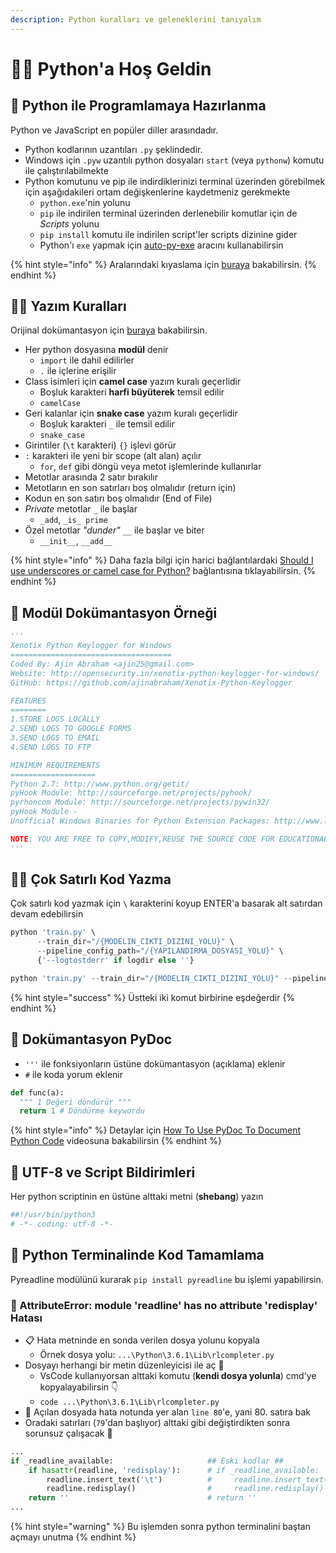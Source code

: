 ```yaml
---
description: Python kuralları ve geleneklerini tanıyalım
---
```


# 🙋‍♂️ Python'a Hoş Geldin

## 🚧 Python ile Programlamaya Hazırlanma

Python ve JavaScript en popüler diller arasındadır.

* Python kodlarının uzantıları `.py` şeklindedir.
* Windows için `.pyw` uzantılı python dosyaları `start` \(veya `pythonw`\) komutu ile çalıştırılabilmekte
* Python komutunu ve pip ile indirdiklerinizi terminal üzerinden görebilmek için aşağıdakileri ortam değişkenlerine kaydetmeniz gerekmekte
  * `python.exe`'nin yolunu
  * `pip` ile indirilen terminal üzerinden derlenebilir komutlar için de _Scripts_ yolunu
  * `pip install` komutu ile indirilen script'ler scripts dizinine gider
  * Python'ı `exe` yapmak için [auto-py-exe](https://github.com/brentvollebregt/auto-py-to-exe) aracını kullanabilirsin

{% hint style="info" %}
Aralarındaki kıyaslama için [buraya](https://www.educba.com/python-vs-javascript/) bakabilirsin.
{% endhint %}

## 👮‍♂️ Yazım Kuralları

Orijinal dokümantasyon için [buraya](https://www.python.org/dev/peps/pep-0008/) bakabilirsin.

* Her python dosyasına **modül** denir
  * `import` ile dahil edilirler
  * `.` ile içlerine erişilir
* Class isimleri için **camel case** yazım kuralı geçerlidir
  * Boşluk karakteri **harfi büyüterek** temsil edilir
  * `camelCase`
* Geri kalanlar için **snake case** yazım kuralı geçerlidir
  * Boşluk karakteri `_` ile temsil edilir
  * `snake_case`
* Girintiler \(`\t` karakteri\) `{}` işlevi görür
* `:` karakteri ile yeni bir scope \(alt alan\) açılır
  * `for`, `def` gibi döngü veya metot işlemlerinde kullanırlar
* Metotlar arasında 2 satır bırakılır
* Metotların en son satırları boş olmalıdır \(return için\)
* Kodun en son satırı boş olmalıdır \(End of File\)
* _Private_ metotlar `_` ile başlar
  * `_add`, `_is_ prime`
* Özel metotlar _"dunder"_ `__` ile başlar ve biter
  * `__init__`, `__add__`

{% hint style="info" %}
Daha fazla bilgi için harici bağlantılardaki [Should I use underscores or camel case for Python?](https://www.quora.com/Should-I-use-underscores-or-camel-case-for-Python) bağlantısına tıklayabilirsin.
{% endhint %}

## 📃 Modül Dokümantasyon Örneği

```python
'''
Xenotix Python Keylogger for Windows
====================================
Coded By: Ajin Abraham <ajin25@gmail.com>
Website: http://opensecurity.in/xenotix-python-keylogger-for-windows/
GitHub: https://github.com/ajinabraham/Xenotix-Python-Keylogger

FEATURES
========
1.STORE LOGS LOCALLY
2.SEND LOGS TO GOOGLE FORMS
3.SEND LOGS TO EMAIL
4.SEND LOGS TO FTP

MINIMUM REQUIREMENTS
===================
Python 2.7: http://www.python.org/getit/
pyHook Module: http://sourceforge.net/projects/pyhook/
pyrhoncom Module: http://sourceforge.net/projects/pywin32/
pyHook Module -
Unofficial Windows Binaries for Python Extension Packages: http://www.lfd.uci.edu/~gohlke/pythonlibs/

NOTE: YOU ARE FREE TO COPY,MODIFY,REUSE THE SOURCE CODE FOR EDUCATIONAL PURPOSE ONLY.
'''
```

## 👨‍💻 Çok Satırlı Kod Yazma

Çok satırlı kod yazmak için `\` karakterini koyup ENTER'a basarak alt satırdan devam edebilirsin

```python
python 'train.py' \
      --train_dir="/{MODELIN_CIKTI_DIZINI_YOLU}" \
      --pipeline_config_path="/{YAPILANDIRMA_DOSYASI_YOLU}" \
      {'--logtostderr' if logdir else ''}

python 'train.py' --train_dir="/{MODELIN_CIKTI_DIZINI_YOLU}" --pipeline_config_path="/{YAPILANDIRMA_DOSYASI_YOLU}" {'--logtostderr' if logdir else ''}
```

{% hint style="success" %}
Üstteki iki komut birbirine eşdeğerdir
{% endhint %}

## 📜 Dokümantasyon PyDoc

* `'''` ile fonksiyonların üstüne dokümantasyon \(açıklama\) eklenir
* `#` ile koda yorum eklenir

```python
def func(a):
  """ 1 Değeri döndürür """
  return 1 # Döndürme keywordu
```

{% hint style="info" %}
Detaylar için [How To Use PyDoc To Document Python Code](https://www.youtube.com/watch?v=Y6TgbyfKCNM) videosuna bakabilirsin
{% endhint %}

## 📢 UTF-8 ve Script Bildirimleri

Her python scriptinin en üstüne alttaki metni \(**shebang**\) yazın

```bash
##!/usr/bin/python3
# -*- coding: utf-8 -*-
```

## 🧪 Python Terminalinde Kod Tamamlama

Pyreadline modülünü kurarak `pip install pyreadline` bu işlemi yapabilirsin.

### 🐞 AttributeError: module 'readline' has no attribute 'redisplay' Hatası

* 📋 Hata metninde en sonda verilen dosya yolunu kopyala 
  * Örnek dosya yolu: `...\Python\3.6.1\Lib\rlcompleter.py`
* Dosyayı herhangi bir metin düzenleyicisi ile aç 📑
  * VsCode kullanıyorsan alttaki komutu \(**kendi dosya yolunla**\) cmd'ye kopyalayabilirsin 👇 
  * `code ...\Python\3.6.1\Lib\rlcompleter.py`
* 👀 Açılan dosyada hata notunda yer alan `line 80`'e, yani 80. satıra bak 
* Oradaki satırları \(`79`'dan başlıyor\) alttaki gibi değiştirdikten sonra sorunsuz çalışacak 🚀

```python
...
if _readline_available:                     ## Eski kodlar ##
    if hasattr(readline, 'redisplay'):      # if _readline_available:
        readline.insert_text('\t')          #     readline.insert_text('\t')
        readline.redisplay()                #     readline.redisplay()
    return ''                               # return ''
...
```

{% hint style="warning" %}
Bu işlemden sonra python terminalini baştan açmayı unutma
{% endhint %}

